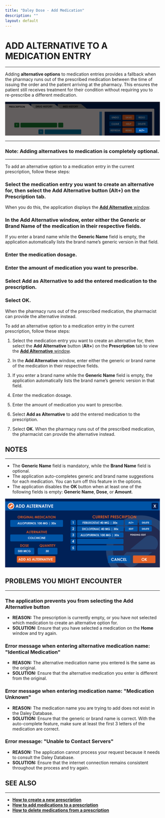 ```yaml
---
title: "Daley Dose - Add Medication"
description: ""
layout: default
---
```


# **ADD ALTERNATIVE TO A MEDICATION ENTRY**
---

Adding **alternative options** to medication entries provides a fallback when the pharmacy runs out of the prescribed medication between the time of issuing the order and the patient arriving at the pharmacy. This ensures the patient still receives treatment for their condition without requiring you to re-prescribe a different medication.

![Daley Dose Add Alternative](/assets/images/daley-dose-home-window-parts-alt.png)

---
### **Note: Adding alternatives to medication is completely optional.**
---
To add an alternative option to a medication entry in the current prescription, follow these steps:

### Select the medication entry you want to create an alternative for, then select the **Add Alternative** button (**Alt+**) on the **Prescription** tab.

When you do this, the application displays the [**Add Alternative** window](/daleydose/window-add-alternative).

### In the **Add Alternative** window, enter either the Generic or Brand Name of the medication in their respective fields.

If you enter a brand name while the **Generic Name** field is empty, the application automatically lists the brand name’s generic version in that field.
  

### Enter the medication dosage.

### Enter the amount of medication you want to prescribe.

### Select **Add as Alternative** to add the entered medication to the prescription.

### Select **OK**.

When the pharmacy runs out of the prescribed medication, the pharmacist can provide the alternative instead.

To add an alternative option to a medication entry in the current prescription, follow these steps:

1. Select the medication entry you want to create an alternative for, then select the **Add Alternative** button (**Alt+**) on the **Prescription** tab to view the [**Add Alternative** window](/daleydose/window-add-alternative).

2. In the **Add Alternative** window, enter either the generic or brand name of the medication in their respective fields.

3. If you enter a brand name while the **Generic Name** field is empty, the application automatically lists the brand name’s generic version in that field.
  

4. Enter the medication dosage.

5. Enter the amount of medication you want to prescribe.

6. Select **Add as Alternative** to add the entered medication to the prescription.

7. Select **OK**.
   When the pharmacy runs out of the prescribed medication, the pharmacist can provide the alternative instead.

## **NOTES**
---
- The **Generic Name** field is mandatory, while the **Brand Name** field is optional.
- The application auto-completes generic and brand name suggestions for each medication. You can turn off this feature in the options.
- The application disables the **OK** button when at least one of the following fields is empty: **Generic Name**, **Dose**, or **Amount**.

![Daley Dose user interface screenshot](/assets/images/daley-dose-add-alts-window.png)

## **PROBLEMS YOU MIGHT ENCOUNTER**  
---
### The application prevents you from selecting the **Add Alternative** button  
- **REASON:** The prescription is currently empty, or you have not selected which medication to create an alternative option for.  
- **SOLUTION:** Ensure that you have selected a medication on the **Home** window and try again.

### Error message when entering alternative medication name: **"Identical Medication"**  
- **REASON:** The alternative medication name you entered is the same as the original.  
- **SOLUTION:** Ensure that the alternative medication you enter is different from the original.
  
### Error message when entering medication name: **"Medication Unknown"**  
- **REASON:** The medication name you are trying to add does not exist in the Daley Database.  
- **SOLUTION:** Ensure that the generic or brand name is correct. With the auto-complete feature, make sure at least the first 3 letters of the medication are correct.

### Error message: **"Unable to Contact Servers"**  
- **REASON:** The application cannot process your request because it needs to consult the Daley Database.  
- **SOLUTION:** Ensure that the internet connection remains consistent throughout the process and try again.

## **SEE ALSO**
---
- [**How to create a new prescription**](/daleydose/prescription-create-new)
- [**How to add medications to a prescription**](/daleydose/prescription-add-meds)
- [**How to delete medications from a prescription**](/daleydose/prescription-delete-meds) 
